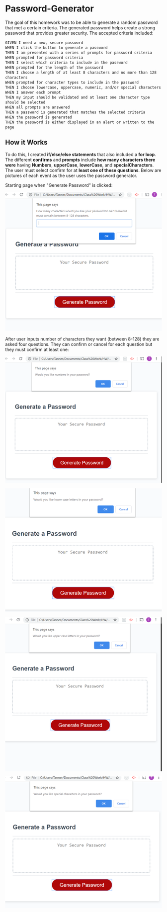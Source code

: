 # Password-Generator

The goal of this homework was to be able to generate a random password that met a certain criteria.  The generated password helps create a strong password that provides greater security. The accepted criteria included:
```
GIVEN I need a new, secure password
WHEN I click the button to generate a password
THEN I am presented with a series of prompts for password criteria
WHEN prompted for password criteria
THEN I select which criteria to include in the password
WHEN prompted for the length of the password
THEN I choose a length of at least 8 characters and no more than 128 characters
WHEN prompted for character types to include in the password
THEN I choose lowercase, uppercase, numeric, and/or special characters
WHEN I answer each prompt
THEN my input should be validated and at least one character type should be selected
WHEN all prompts are answered
THEN a password is generated that matches the selected criteria
WHEN the password is generated
THEN the password is either displayed in an alert or written to the page
```
## How it Works
To do this, I created **if/else/else statements** that also included a **for loop**.  The different **confirms** and **prompts** include **how many characters there were** having **Numbers**, **upperCase**, **lowerCase**, and **specialCharacters**.  The user must select confirm for at **least one of these questions**.  Below are pictures of each event as the user uses the password generator.

Starting page when "Generate Password" is clicked:

![creatingPassword](assets/creatingPassword.png)

After user inputs number of characters they want (between 8-128) they are asked four questions.  They can confirm or cancel for each question but they must confirm at least one:

![numbers](assets/numbers.png)

![lowerCase](assets/lowerCase.png)

![upperCase](assets/upperCase.png)

![specialCharacters](assets/specialCharacters.png)
